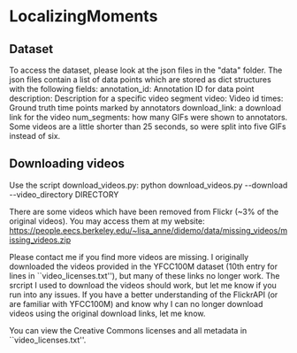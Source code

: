 # LocalizingMoments

## Dataset

To access the dataset, please look at the json files in the "data" folder.  The json files contain a list of data points which are stored as dict structures with the following fields:
	annotation_id: Annotation ID for data point
        description: Description for a specific video segment
 	video: Video id
	times: Ground truth time points marked by annotators
        download_link: a download link for the video
        num_segments:  how many GIFs were shown to annotators.  Some videos are a little shorter than 25 seconds, so were split into five GIFs instead of six.

## Downloading videos

Use the script download_videos.py:
python download_videos.py  --download --video_directory DIRECTORY

There are some videos which have been removed from Flickr (~3% of the original videos).  You may access them at my website: https://people.eecs.berkeley.edu/~lisa_anne/didemo/data/missing_videos/missing_videos.zip

Please contact me if you find more videos are missing.  I originally downloaded the videos provided in the YFCC100M dataset (10th entry for lines in ``video_licenses.txt''), but many of these links no longer work.  The srcript I used to download the videos should work, but let me know if you run into any issues.  If you have a better understanding of the FlickrAPI (or are familiar with YFCC100M) and know why I can no longer download videos using the original download links, let me know.

You can view the Creative Commons licenses and all metadata in ``video_licenses.txt''.

